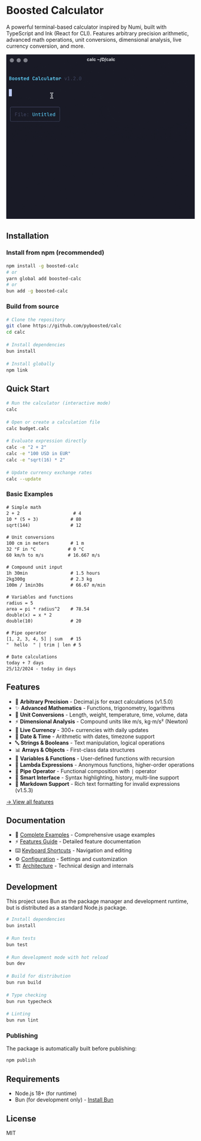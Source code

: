 # Boosted Calculator

A powerful terminal-based calculator inspired by Numi, built with TypeScript and Ink (React for CLI). Features arbitrary precision arithmetic, advanced math operations, unit conversions, dimensional analysis, live currency conversion, and more.

![Boosted Calculator Example](docs/example.gif)

## Installation

### Install from npm (recommended)

```bash
npm install -g boosted-calc
# or
yarn global add boosted-calc
# or
bun add -g boosted-calc
```

### Build from source

```bash
# Clone the repository
git clone https://github.com/pyboosted/calc
cd calc

# Install dependencies
bun install

# Install globally
npm link
```

## Quick Start

```bash
# Run the calculator (interactive mode)
calc

# Open or create a calculation file
calc budget.calc

# Evaluate expression directly
calc -e "2 + 2"
calc -e "100 USD in EUR"
calc -e "sqrt(16) * 2"

# Update currency exchange rates
calc --update
```

### Basic Examples

```
# Simple math
2 + 2                    # 4
10 * (5 + 3)            # 80
sqrt(144)               # 12

# Unit conversions
100 cm in meters        # 1 m
32 °F in °C            # 0 °C
60 km/h to m/s         # 16.667 m/s

# Compound unit input
1h 30min                # 1.5 hours
2kg300g                 # 2.3 kg
100m / 1min30s          # 66.67 m/min

# Variables and functions
radius = 5
area = pi * radius^2    # 78.54
double(x) = x * 2
double(10)              # 20

# Pipe operator
[1, 2, 3, 4, 5] | sum   # 15
"  hello  " | trim | len # 5

# Date calculations
today + 7 days
25/12/2024 - today in days
```

## Features

- 🔢 **Arbitrary Precision** - Decimal.js for exact calculations (v1.5.0)
- ✨ **Advanced Mathematics** - Functions, trigonometry, logarithms
- 🔄 **Unit Conversions** - Length, weight, temperature, time, volume, data
- ⚡ **Dimensional Analysis** - Compound units like m/s, kg⋅m/s² (Newton)
- 💱 **Live Currency** - 300+ currencies with daily updates
- 📅 **Date & Time** - Arithmetic with dates, timezone support
- 🔤 **Strings & Booleans** - Text manipulation, logical operations
- 📊 **Arrays & Objects** - First-class data structures
- 🔧 **Variables & Functions** - User-defined functions with recursion
- 🎯 **Lambda Expressions** - Anonymous functions, higher-order operations
- 🚀 **Pipe Operator** - Functional composition with `|` operator
- 🎨 **Smart Interface** - Syntax highlighting, history, multi-line support
- 📝 **Markdown Support** - Rich text formatting for invalid expressions (v1.5.3)

[→ View all features](docs/features.md)

## Documentation

- 📖 [Complete Examples](docs/examples.md) - Comprehensive usage examples
- ⚡ [Features Guide](docs/features.md) - Detailed feature documentation
- ⌨️  [Keyboard Shortcuts](docs/keyboard-shortcuts.md) - Navigation and editing
- ⚙️  [Configuration](docs/configuration.md) - Settings and customization
- 🏗️  [Architecture](docs/architecture.md) - Technical design and internals

## Development

This project uses Bun as the package manager and development runtime, but is distributed as a standard Node.js package.

```bash
# Install dependencies
bun install

# Run tests
bun test

# Run development mode with hot reload
bun dev

# Build for distribution
bun run build

# Type checking
bun run typecheck

# Linting
bun run lint
```

### Publishing

The package is automatically built before publishing:

```bash
npm publish
```

## Requirements

- Node.js 18+ (for runtime)
- Bun (for development only) - [Install Bun](https://bun.sh)

## License

MIT